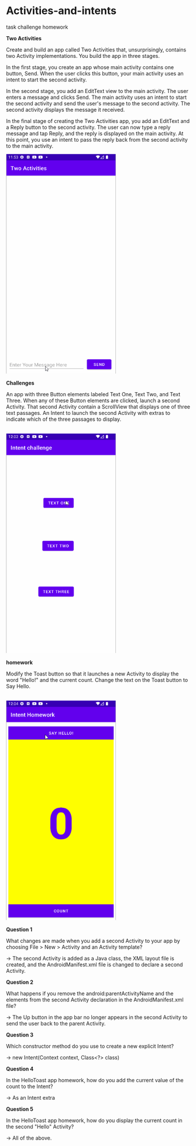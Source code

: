 # Activities-and-intents
task challenge homework<br/>

<b> Two Activities </b><br/>

<p>Create and build an app called Two Activities that, unsurprisingly, contains two Activity implementations. You build the app in three stages.

In the first stage, you create an app whose main activity contains one button, Send. When the user clicks this button, your main activity uses an intent to start the second activity.

In the second stage, you add an EditText view to the main activity. The user enters a message and clicks Send. The main activity uses an intent to start the second activity and send the user's message to the second activity. The second activity displays the message it received.

In the final stage of creating the Two Activities app, you add an EditText and a Reply button to the second activity. The user can now type a reply message and tap Reply, and the reply is displayed on the main activity. At this point, you use an intent to pass the reply back from the second activity to the main activity.</p>

<img src="screenshots/Intent_twoactivities.gif" width="300px" height="600px">

<b>Challenges</b><br/>
<p> An app with three Button elements labeled Text One, Text Two, and Text Three. When any of these Button elements are clicked, launch a second Activity. That second Activity contain a ScrollView that displays one of three text passages. An Intent to launch the second Activity with extras to indicate which of the three passages to display.</p><br/>

<img src="screenshots/Intent_challenge.gif" width="300px" height="600px">

<b>homework</b><br/>
<p>Modify the Toast button so that it launches a new Activity to display the word "Hello!" and the current count. Change the text on the Toast button to Say Hello.</p><br/>

<img src="screenshots/Intent_homework.gif" width="300px" height="600px">

<b>Question 1</b><br/>
<p>What changes are made when you add a second Activity to your app by choosing File > New > Activity and an Activity template?<br/>
  
-> The second Activity is added as a Java class, the XML layout file is created, and the AndroidManifest.xml file is changed to declare a second Activity.</p>

<b>Question 2</b><br/>
<p>What happens if you remove the android:parentActivityName and the elements from the second Activity declaration in the AndroidManifest.xml file?<br/>

-> The Up button in the app bar no longer appears in the second Activity to send the user back to the parent Activity.</p>

<b>Question 3</b><br/>
<p>Which constructor method do you use to create a new explicit Intent?<br/>

-> new Intent(Context context, Class<?> class)</p>

<b>Question 4</b><br/>
<p>In the HelloToast app homework, how do you add the current value of the count to the Intent?<br/>

-> As an Intent extra</p>

<b>Question 5</b><br/>
<p>In the HelloToast app homework, how do you display the current count in the second "Hello" Activity?<br/>

-> All of the above.</p>
